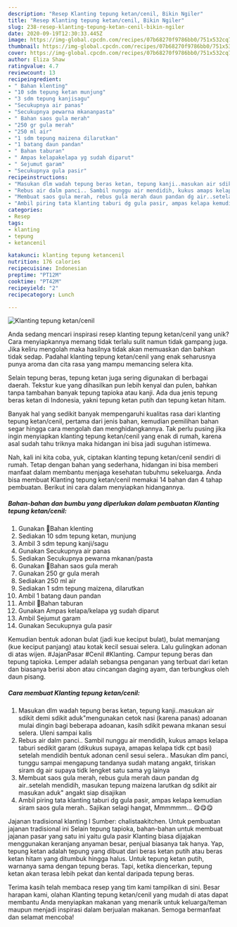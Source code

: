 ```yaml
---
description: "Resep Klanting tepung ketan/cenil, Bikin Ngiler"
title: "Resep Klanting tepung ketan/cenil, Bikin Ngiler"
slug: 238-resep-klanting-tepung-ketan-cenil-bikin-ngiler
date: 2020-09-19T12:30:33.445Z
image: https://img-global.cpcdn.com/recipes/07b68270f9786bb0/751x532cq70/klanting-tepung-ketancenil-foto-resep-utama.jpg
thumbnail: https://img-global.cpcdn.com/recipes/07b68270f9786bb0/751x532cq70/klanting-tepung-ketancenil-foto-resep-utama.jpg
cover: https://img-global.cpcdn.com/recipes/07b68270f9786bb0/751x532cq70/klanting-tepung-ketancenil-foto-resep-utama.jpg
author: Eliza Shaw
ratingvalue: 4.7
reviewcount: 13
recipeingredient:
- " Bahan klenting"
- "10 sdm tepung ketan munjung"
- "3 sdm tepung kanjisagu"
- "Secukupnya air panas"
- "Secukupnya pewarna mkananpasta"
- " Bahan saos gula merah"
- "250 gr gula merah"
- "250 ml air"
- "1 sdm tepung maizena dilarutkan"
- "1 batang daun pandan"
- " Bahan taburan"
- " Ampas kelapakelapa yg sudah diparut"
- " Sejumut garam"
- "Secukupnya gula pasir"
recipeinstructions:
- "Masukan dlm wadah tepung beras ketan, tepung kanji..masukan air sdikit demi sdikit aduk&#34;mengunakan cetok nasi (karena panas) adoanan mulai dingin bagi beberapa adoanan, kasih sdikit pewana mkanan sesui selera. Uleni sampai kalis"
- "Rebus air dalm panci.. Sambil nunggu air mendidih, kukus amaps kelapa taburi sedikit garam (dikukus supaya, amapas kelapa tidk cpt basi) setelah mendidih bentuk adonan cenil sesui selera.. Masukan dlm panci, tunggu sampai mengapung tandanya sudah matang angakt, tiriskan siram dg air supaya tidk lengket satu sama yg lainya"
- "Membuat saos gula merah, rebus gula merah daun pandan dg air..setelah mendidih, masukan tepung maizena larutkan dg sdikit air masukan aduk&#34; angakt siap disajikan"
- "Ambil piring tata klanting taburi dg gula pasir, ampas kelapa kemudian siram saos gula merah.. Sajikan selagi hangat, Mmmmmm... 😋😋😋"
categories:
- Resep
tags:
- klanting
- tepung
- ketancenil

katakunci: klanting tepung ketancenil 
nutrition: 176 calories
recipecuisine: Indonesian
preptime: "PT12M"
cooktime: "PT42M"
recipeyield: "2"
recipecategory: Lunch

---
```



![Klanting tepung ketan/cenil](https://img-global.cpcdn.com/recipes/07b68270f9786bb0/751x532cq70/klanting-tepung-ketancenil-foto-resep-utama.jpg)

Anda sedang mencari inspirasi resep klanting tepung ketan/cenil yang unik? Cara menyiapkannya memang tidak terlalu sulit namun tidak gampang juga. Jika keliru mengolah maka hasilnya tidak akan memuaskan dan bahkan tidak sedap. Padahal klanting tepung ketan/cenil yang enak seharusnya punya aroma dan cita rasa yang mampu memancing selera kita.

Selain tepung beras, tepung ketan juga sering digunakan di berbagai daerah. Tekstur kue yang dihasilkan pun lebih kenyal dan pulen, bahkan tanpa tambahan banyak tepung tapioka atau kanji. Ada dua jenis tepung beras ketan di Indonesia, yakni tepung ketan putih dan tepung ketan hitam.

Banyak hal yang sedikit banyak mempengaruhi kualitas rasa dari klanting tepung ketan/cenil, pertama dari jenis bahan, kemudian pemilihan bahan segar hingga cara mengolah dan menghidangkannya. Tak perlu pusing jika ingin menyiapkan klanting tepung ketan/cenil yang enak di rumah, karena asal sudah tahu triknya maka hidangan ini bisa jadi suguhan istimewa.


Nah, kali ini kita coba, yuk, ciptakan klanting tepung ketan/cenil sendiri di rumah. Tetap dengan bahan yang sederhana, hidangan ini bisa memberi manfaat dalam membantu menjaga kesehatan tubuhmu sekeluarga. Anda bisa membuat Klanting tepung ketan/cenil memakai 14 bahan dan 4 tahap pembuatan. Berikut ini cara dalam menyiapkan hidangannya.

<!--inarticleads1-->

##### Bahan-bahan dan bumbu yang diperlukan dalam pembuatan Klanting tepung ketan/cenil:

1. Gunakan  🍴Bahan klenting
1. Sediakan 10 sdm tepung ketan, munjung
1. Ambil 3 sdm tepung kanji/sagu
1. Gunakan Secukupnya air panas
1. Sediakan Secukupnya pewarna mkanan/pasta
1. Gunakan  🍴Bahan saos gula merah
1. Gunakan 250 gr gula merah
1. Sediakan 250 ml air
1. Sediakan 1 sdm tepung maizena, dilarutkan
1. Ambil 1 batang daun pandan
1. Ambil  🍴Bahan taburan
1. Gunakan  Ampas kelapa/kelapa yg sudah diparut
1. Ambil  Sejumut garam
1. Gunakan Secukupnya gula pasir


Kemudian bentuk adonan bulat (jadi kue keciput bulat), bulat memanjang (kue keciput panjang) atau kotak kecil sesuai selera. Lalu gulingkan adonan di atas wijen. #JajanPasar #Cenil #Klanting. Campur tepung beras dan tepung tapioka. Lemper adalah sebangsa penganan yang terbuat dari ketan dan biasanya berisi abon atau cincangan daging ayam, dan terbungkus oleh daun pisang. 

<!--inarticleads2-->

##### Cara membuat Klanting tepung ketan/cenil:

1. Masukan dlm wadah tepung beras ketan, tepung kanji..masukan air sdikit demi sdikit aduk&#34;mengunakan cetok nasi (karena panas) adoanan mulai dingin bagi beberapa adoanan, kasih sdikit pewana mkanan sesui selera. Uleni sampai kalis
1. Rebus air dalm panci.. Sambil nunggu air mendidih, kukus amaps kelapa taburi sedikit garam (dikukus supaya, amapas kelapa tidk cpt basi) setelah mendidih bentuk adonan cenil sesui selera.. Masukan dlm panci, tunggu sampai mengapung tandanya sudah matang angakt, tiriskan siram dg air supaya tidk lengket satu sama yg lainya
1. Membuat saos gula merah, rebus gula merah daun pandan dg air..setelah mendidih, masukan tepung maizena larutkan dg sdikit air masukan aduk&#34; angakt siap disajikan
1. Ambil piring tata klanting taburi dg gula pasir, ampas kelapa kemudian siram saos gula merah.. Sajikan selagi hangat, Mmmmmm... 😋😋😋


Jajanan tradisional klanting l Sumber: chalistaakitchen. Untuk pembuatan jajanan tradisional ini Selain tepung tapioka, bahan-bahan untuk membuat jajanan pasar yang satu ini yaitu gula pasir Klanting biasa dijajakan menggunakan keranjang anyaman besar, penjual biasanya tak hanya. Yap, tepung ketan adalah tepung yang dibuat dari beras ketan putih atau beras ketan hitam yang ditumbuk hingga halus. Untuk tepung ketan putih, warnanya sama dengan tepung beras. Tapi, ketika diencerkan, tepung ketan akan terasa lebih pekat dan kental daripada tepung beras. 

Terima kasih telah membaca resep yang tim kami tampilkan di sini. Besar harapan kami, olahan Klanting tepung ketan/cenil yang mudah di atas dapat membantu Anda menyiapkan makanan yang menarik untuk keluarga/teman maupun menjadi inspirasi dalam berjualan makanan. Semoga bermanfaat dan selamat mencoba!
